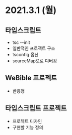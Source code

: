 # 2021.3.1 (월)

## 타입스크립트

- tsc --init
- 일반적인 프로젝트 구조
- tsconfig 옵션
- sourceMap으로 디버깅

## WeBible 프로젝트

- 반응형

## 타입스크립트 프로젝트

- 프로젝트 디자인
- 구현할 기능 정의
